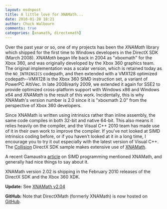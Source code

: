 ```yaml
---
layout: msdnpost
title: A little love for XNAMath...
date: 2010-01-28 18:21
author: Chuck Walbourn
comments: true
categories: [xnamath, directxmath]
---
```

Over the past year or so, one of my projects has been the <em>XNAMath</em> library which shipped for the first time to Windows developers in the DirectX SDK (March 2008). <em>XNAMath</em> began life back in 2004 as "xboxmath" for the Xbox 360, and was originally developed by the Xbox 360 graphics team. The original implementation was a scalar version, which is retained today as the ``NO_INTRINSICS`` codepath, and then extended with a VMX128 optimized codepath--VMX128 is the Xbox 360 SIMD instruction set, a variant of PowerPC AltiVec. In late 2008/early 2009, we extended it again for SSE2 to provide optimized cross-platform support with Windows x86 and Windows x64 and <em>XNAMath</em> is the result of this work. Incidentally, this is why XNAMath's version number is 2.0 since it is "xboxmath 2.0" from the perspective of Xbox 360 developers.
<!--more-->

Since XNAMath is written using intrinsics rather than inline assembly, the same code compiles in both 32-bit and native 64-bit. This also means it relies heavily on the compiler, and the Visual C++ 2010 team has made use of it in their own work to improve the compiler. If you've not looked at SIMD intrinsics coding before, or if you haven't looked at it in a long time, I encourage you to try it out especially with the latest version of Visual C++. The [Collision](https://github.com/walbourn/directx-sdk-samples/tree/main/Collision) DirectX SDK sample makes extensive use of [XNAMath](https://docs.microsoft.com/en-us/windows/desktop/dxmath/ovw-xnamath-progguide).

A recent Gamaustra [article](http://www.gamasutra.com/view/feature/4248/designing_fast_crossplatform_simd_.php) on SIMD programming mentioned XNAMath, and generally had nice things to say about it.

XNAMath version 2.02 is shipping in the February 2010 releases of the DirectX SDK and the Xbox 360 XDK.

<strong>Update:</strong> See [XNAMath v2.04](https://walbourn.github.io/xna-math-version-2-04/)

<strong>GitHub:</strong> Note that DirectXMath (formerly XNAMath) is now hosted on [GitHub](https://github.com/Microsoft/DirectXMath).
